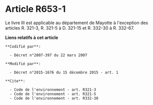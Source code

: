 # Article R653-1

Le livre III est applicable au   département de Mayotte  à l'exception des articles R. 321-3, R. 321-5 à D. 321-15 et R.
332-30 à R. 332-67.

**Liens relatifs à cet article**

	**Codifié par**:

	  - Décret n°2007-397 du 22 mars 2007

	**Modifié par**:

	  - Décret n°2015-1676 du 15 décembre 2015 - art. 1

	**Cite**:

	  - Code de l'environnement - art. R321-3
	  - Code de l'environnement - art. R321-5
	  - Code de l'environnement - art. R332-30
